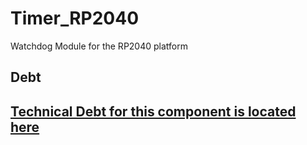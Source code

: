 # Timer_RP2040

Watchdog Module for the RP2040 platform

## Debt

## [Technical Debt for this component is located here](./debt.md#TechnicalDebt)